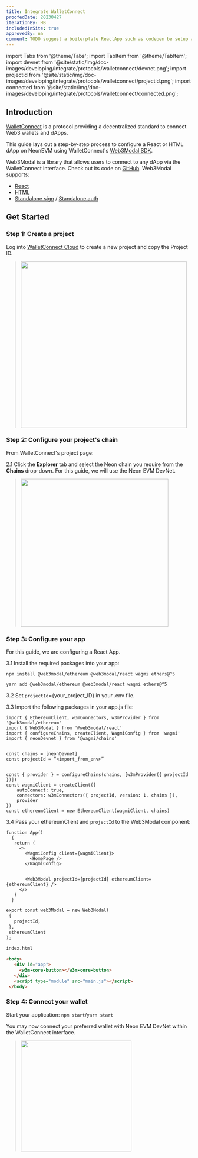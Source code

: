 ```yaml
---
title: Integrate WalletConnect
proofedDate: 20230427
iterationBy: HB
includedInSite: true
approvedBy: na
comment: TODO suggest a boilerplate ReactApp such as codepen be setup as an example to refer to -- this will then allow better support at Step 4 " connect your preferred wallet with Neon EVM DevNet within the WalletConnect interface. " to be included rather than just alluded to
---
```


import Tabs from '@theme/Tabs';
import TabItem from '@theme/TabItem';
import devnet from '@site/static/img/doc-images/developing/integrate/protocols/walletconnect/devnet.png';
import projectid from '@site/static/img/doc-images/developing/integrate/protocols/walletconnect/projectid.png';
import connected from '@site/static/img/doc-images/developing/integrate/protocols/walletconnect/connected.png';


## Introduction

[WalletConnect](https://docs.walletconnect.com/2.0/) is a protocol providing a decentralized standard to connect Web3 wallets and dApps.

This guide lays out a step-by-step process to configure a React or HTML dApp on NeonEVM using WalletConnect's [Web3Modal SDK](https://docs.walletconnect.com/2.0/web3modal/about).

Web3Modal is a library that allows users to connect to any dApp via the WalletConnect interface. Check out its code on [GitHub](https://github.com/WalletConnect/web3modal). Web3Modal supports:

- [React](https://docs.walletconnect.com/2.0/web3modal/react/installation)
- [HTML](https://docs.walletconnect.com/2.0/web3modal/html-js/installation)
- [Standalone sign](https://docs.walletconnect.com/2.0/web3modal/advanced/standalone/sign/installation) / [Standalone auth](https://docs.walletconnect.com/2.0/web3modal/advanced/standalone/auth/installation)


## Get Started

### Step 1: Create a project 

Log into [WalletConnect Cloud](https://cloud.walletconnect.com/) to create a new project and copy the Project ID. 
 
<!-- following text style works -- not convinced image class is working >> alt is to use  docusaurus method -- but that means keeping images in static folder NOT granular as per current method applied in this site https://docusaurus.io/docs/static-assets -->

> <img src={projectid} width="450" />


### Step 2: Configure your project's chain

From WalletConnect's project page:

2.1 Click the **Explorer** tab and select the Neon chain you require from the **Chains** drop-down. For this guide, we will use the Neon EVM DevNet.

> <img src={devnet} width="400" />


### Step 3: Configure your app

For this guide, we are configuring a React App. 
<!-- yet we also provide a pure HTML path, yes?? -->

3.1 Install the required packages into your app:


<Tabs>
  <TabItem value="npm" label="npm" default>

```npm install @web3modal/ethereum @web3modal/react wagmi ethers@^5```
  </TabItem>
  <TabItem value="yarn" label="yarn">

```yarn add @web3modal/ethereum @web3modal/react wagmi ethers@^5```
  </TabItem>
</Tabs>


3.2 Set `projectId`={your_project_ID} in your .env file.

3.3 Import the following packages in your app.js file:

```
import { EthereumClient, w3mConnectors, w3mProvider } from '@web3modal/ethereum'
import { Web3Modal } from '@web3modal/react'
import { configureChains, createClient, WagmiConfig } from 'wagmi'
import { neonDevnet } from '@wagmi/chains'


const chains = [neonDevnet]
const projectId = “<import_from_env>”


const { provider } = configureChains(chains, [w3mProvider({ projectId })])
const wagmiClient = createClient({
    autoConnect: true,
    connectors: w3mConnectors({ projectId, version: 1, chains }),
    provider
})
const ethereumClient = new EthereumClient(wagmiClient, chains)
```

3.4 Pass your ethereumClient and `projectId` to the Web3Modal component:

<Tabs>
  <TabItem value="React/Next" label="React/Next" default>

```JS
function App() 
  {
   return (
     <>
       <WagmiConfig client={wagmiClient}>
         <HomePage />
       </WagmiConfig>


       <Web3Modal projectId={projectId} ethereumClient={ethereumClient} />
     </>
   )
  }
```
  </TabItem>
  <TabItem value="HTML" label="HTML">

```HTML
export const web3Modal = new Web3Modal(
 {
   projectId,
 },
 ethereumClient
);

index.html

<body>
   <div id="app">
     <w3m-core-button></w3m-core-button>
   </div>
   <script type="module" src="main.js"></script>
 </body>
 ```
  </TabItem>
</Tabs>


### Step 4: Connect your wallet

Start your application:
 `npm start`/`yarn start`  

You may now  connect your preferred wallet with Neon EVM DevNet within the WalletConnect interface. 

<!-- would like to support the end user with details for this step also -->

> <img src={connected} width="300" />

